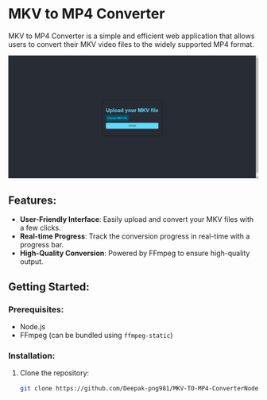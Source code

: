 # MKV to MP4 Converter

MKV to MP4 Converter is a simple and efficient web application that allows users to convert their MKV video files to the widely supported MP4 format.

![Screenshot of the MKV to MP4 Converter](ss.png)  <!-- You can add a screenshot of your app here -->

## Features:

- **User-Friendly Interface**: Easily upload and convert your MKV files with a few clicks.
- **Real-time Progress**: Track the conversion progress in real-time with a progress bar.
- **High-Quality Conversion**: Powered by FFmpeg to ensure high-quality output.

## Getting Started:

### Prerequisites:

- Node.js
- FFmpeg (can be bundled using `ffmpeg-static`)

### Installation:

1. Clone the repository:
   ```bash
   git clone https://github.com/Deepak-png981/MKV-TO-MP4-ConverterNodeJS.git
